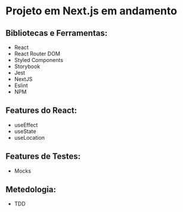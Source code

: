 # Projeto em Next.js em andamento

## Bibliotecas e Ferramentas:
 - React
 - React Router DOM
 - Styled Components
 - Storybook
 - Jest
 - NextJS
 - Eslint
 - NPM

## Features do React:
  - useEffect
  - useState
  - useLocation

## Features de Testes:
 - Mocks

## Metedologia:
- TDD
